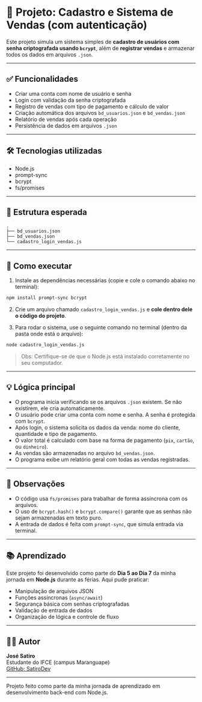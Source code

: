 # 🧾 Projeto: Cadastro e Sistema de Vendas (com autenticação)

Este projeto simula um sistema simples de **cadastro de usuários com senha criptografada usando `bcrypt`**, além de **registrar vendas** e armazenar todos os dados em arquivos `.json`.

---

## ✅ Funcionalidades

- Criar uma conta com nome de usuário e senha  
- Login com validação da senha criptografada  
- Registro de vendas com tipo de pagamento e cálculo de valor  
- Criação automática dos arquivos `bd_usuarios.json` e `bd_vendas.json`  
- Relatório de vendas após cada operação  
- Persistência de dados em arquivos `.json`

---

## 🛠 Tecnologias utilizadas

- Node.js  
- prompt-sync  
- bcrypt  
- fs/promises

---

## 📁 Estrutura esperada

```
.
├── bd_usuarios.json
├── bd_vendas.json
└── cadastro_login_vendas.js
```

---

## 🚀 Como executar

1. Instale as dependências necessárias (copie e cole o comando abaixo no terminal):

```bash
npm install prompt-sync bcrypt
```

2. Crie um arquivo chamado `cadastro_login_vendas.js` e **cole dentro dele o código do projeto**.

3. Para rodar o sistema, use o seguinte comando no terminal (dentro da pasta onde está o arquivo):

```bash
node cadastro_login_vendas.js
```

> Obs: Certifique-se de que o Node.js está instalado corretamente no seu computador.


---

## 💡 Lógica principal

- O programa inicia verificando se os arquivos `.json` existem. Se não existirem, ele cria automaticamente.
- O usuário pode criar uma conta com nome e senha. A senha é protegida com `bcrypt`.
- Após login, o sistema solicita os dados da venda: nome do cliente, quantidade e tipo de pagamento.
- O valor total é calculado com base na forma de pagamento (`pix`, `cartão`, ou `dinheiro`).
- As vendas são armazenadas no arquivo `bd_vendas.json`.
- O programa exibe um relatório geral com todas as vendas registradas.

---

## 📌 Observações

- O código usa `fs/promises` para trabalhar de forma assíncrona com os arquivos.  
- O uso de `bcrypt.hash()` e `bcrypt.compare()` garante que as senhas não sejam armazenadas em texto puro.  
- A entrada de dados é feita com `prompt-sync`, que simula entrada via terminal.

---

## 📚 Aprendizado

Este projeto foi desenvolvido como parte do **Dia 5 ao Dia 7** da minha jornada em **Node.js** durante as férias. Aqui pude praticar:

- Manipulação de arquivos JSON  
- Funções assíncronas (`async/await`)  
- Segurança básica com senhas criptografadas  
- Validação de entrada de dados  
- Organização de lógica e controle de fluxo

---

## 🙋‍♂️ Autor

**José Satiro**  
Estudante do IFCE (campus Maranguape)  
[GitHub: SatiroDev](https://github.com/SatiroDev)

---

Projeto feito como parte da minha jornada de aprendizado em desenvolvimento back-end com Node.js.

